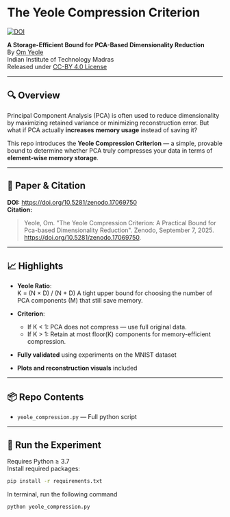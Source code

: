 # The Yeole Compression Criterion

[![DOI](https://zenodo.org/badge/DOI/10.5281/zenodo.17069750.svg)](https://doi.org/10.5281/zenodo.17069750)

**A Storage-Efficient Bound for PCA-Based Dimensionality Reduction**  
By [Om Yeole](https://orcid.org/0009-0001-9061-9725)  
Indian Institute of Technology Madras  
Released under [CC-BY 4.0 License](https://creativecommons.org/licenses/by/4.0/)

---

## 🔍 Overview

Principal Component Analysis (PCA) is often used to reduce dimensionality by maximizing retained variance or minimizing reconstruction error. But what if PCA actually **increases memory usage** instead of saving it?

This repo introduces the **Yeole Compression Criterion** — a simple, provable bound to determine whether PCA truly compresses your data in terms of **element-wise memory storage**.

---

## 📄 Paper & Citation

**DOI:** https://doi.org/10.5281/zenodo.17069750  
**Citation:**

> Yeole, Om. "The Yeole Compression Criterion: A Practical Bound for Pca-based Dimensionality Reduction". Zenodo, September 7, 2025. https://doi.org/10.5281/zenodo.17069750.

---

## 📈 Highlights

- **Yeole Ratio**:  
  K = (N × D) / (N + D)
  A tight upper bound for choosing the number of PCA components (M) that still save memory.

- **Criterion**:  
  - If K < 1: PCA does not compress — use full original data.  
  - If K > 1: Retain at most floor(K) components for memory-efficient compression.

- **Fully validated** using experiments on the MNIST dataset  
- **Plots and reconstruction visuals** included

---

## 📦 Repo Contents

- `yeole_compression.py` — Full python script
  
---

## 🧪 Run the Experiment

Requires Python ≥ 3.7  
Install required packages:

```bash
pip install -r requirements.txt
```

In terminal, run the following command

```bash
python yeole_compression.py
```
